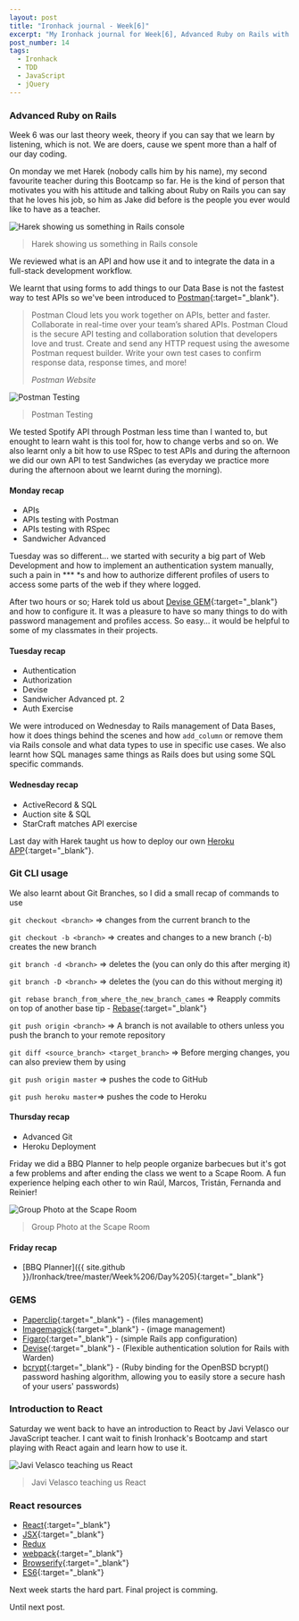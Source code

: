 ```yaml
---
layout: post
title: "Ironhack journal - Week[6]"
excerpt: "My Ironhack journal for Week[6], Advanced Ruby on Rails with Harek"
post_number: 14
tags:
  - Ironhack
  - TDD
  - JavaScript
  - jQuery
---
```


### Advanced Ruby on Rails

Week 6 was our last theory week, theory if you can say that we learn by listening, which is not. We are doers, cause we spent more than a half of our day coding.

On monday we met Harek (nobody calls him by his name), my second favourite teacher during this Bootcamp so far. He is the kind of person that motivates you with his attitude and talking about Ruby on Rails you can say that he loves his job, so him as Jake did before is the people you ever would like to have as a teacher.

<img src="/assets/images/post-irnohack-week-six-b.jpg" alt="Harek showing us something in Rails console">

<blockquote class="">
    <p>Harek showing us something in Rails console</p>
</blockquote>

We reviewed what is an API and how use it and to integrate the data in a full-stack development workflow.

We learnt that using forms to add things to our Data Base is not the fastest way to test APIs so we've been introduced to [Postman](https://www.getpostman.com){:target="_blank"}.

<blockquote class="">
    <p>Postman Cloud lets you work together on APIs, better and faster. Collaborate in real-time over your team’s shared APIs. Postman Cloud is the secure API testing and collaboration solution that developers love and trust. Create and send any HTTP request using the awesome Postman request builder. Write your own test cases to confirm response data, response times, and more!</p>
    <cite>Postman Website</cite>
</blockquote>

<img src="/assets/images/post-irnohack-week-six-c.jpg" alt="Postman Testing">

<blockquote class="">
    <p>Postman Testing</p>
</blockquote>

We tested Spotify API through Postman less time than I wanted to, but enought to learn waht is this tool for, how to change verbs and so on. We also learnt only a bit how to use RSpec to test APIs and during the afternoon we did our own API to test Sandwiches (as everyday we practice more during the afternoon about we learnt during the morning).

#### Monday recap

- APIs
- APIs testing with Postman
- APIs testing with RSpec
- Sandwicher Advanced

Tuesday was so different... we started with security a big part of Web Development and how to implement an authentication system manually, such a pain in *\*\* *s and how to authorize different profiles of users to access some parts of the web if they where logged.

After two hours or so; Harek told us about [Devise GEM](https://github.com/plataformatec/devise){:target="_blank"} and how to configure it. It was a pleasure to have so many things to do with password management and profiles access. So easy... it would be helpful to some of my classmates in their projects.

#### Tuesday recap

- Authentication
- Authorization
- Devise
- Sandwicher Advanced pt. 2
- Auth Exercise

We were introduced on Wednesday to Rails management of Data Bases, how it does things behind the scenes and how `add_column` or remove them via Rails console and what data types to use in specific use cases. We also learnt how SQL manages same things as Rails does but using some SQL specific commands.

#### Wednesday recap

- ActiveRecord & SQL
- Auction site & SQL
- StarCraft matches API exercise

Last day with Harek taught us how to deploy our own [Heroku APP](https://www.heroku.com){:target="_blank"}.

### Git CLI usage

We also learnt about Git Branches, so I did a small recap of commands to use

`git checkout <branch>` => changes from the current branch to the <branch>

`git checkout -b <branch>` => creates and changes to a new branch (-b) creates the new branch

`git branch -d <branch>` => deletes the <branch> (you can only do this after merging it)

`git branch -D <branch>` => deletes the <branch> (you can do this without merging it)

`git rebase branch_from_where_the_new_branch_cames` => Reapply commits on top of another base tip - [Rebase](https://git-scm.com/docs/git-rebase){:target="_blank"}

`git push origin <branch>` => A branch is not available to others unless you push the branch to your remote repository

`git diff <source_branch> <target_branch>` => Before merging changes, you can also preview them by using

`git push origin master` => pushes the code to GitHub

`git push heroku master`=> pushes the code to Heroku

#### Thursday recap

- Advanced Git
- Heroku Deployment

Friday we did a BBQ Planner to help people organize barbecues but it's got a few problems and after ending the class we went to a Scape Room. A fun experience helping each other to win Raúl, Marcos, Tristán, Fernanda and Reinier!

<img src="/assets/images/post-irnohack-week-six-d.jpg" alt="Group Photo at the Scape Room">

<blockquote class="">
    <p>Group Photo at the Scape Room</p>
</blockquote>

#### Friday recap

- [BBQ Planner]({{ site.github }}/Ironhack/tree/master/Week%206/Day%205){:target="_blank"}

### GEMS

- [Paperclip](https://github.com/thoughtbot/paperclip){:target="_blank"} - (files management)
- [Imagemagick](https://github.com/ImageMagick/ImageMagick){:target="_blank"} - (image management)
- [Figaro](https://github.com/laserlemon/figaro){:target="_blank"} - (simple Rails app configuration)
- [Devise](https://github.com/plataformatec/devise){:target="_blank"} - (Flexible authentication solution for Rails with Warden)
- [bcrypt](https://github.com/codahale/bcrypt-ruby){:target="_blank"} - (Ruby binding for the OpenBSD bcrypt() password hashing algorithm, allowing you to easily store a secure hash of your users' passwords)

### Introduction to React

Saturday we went back to have an introduction to React by Javi Velasco our JavaScript teacher. I cant wait to finish Ironhack's Bootcamp and start playing with React again and learn how to use it.

<img src="/assets/images/post-irnohack-week-six-a.jpg" alt="Javi Velasco teaching us React">

<blockquote class="">
    <p>Javi Velasco teaching us React</p>
</blockquote>

### React resources

- [React](https://facebook.github.io/react){:target="_blank"}
- [JSX](https://jsx.github.io){:target="_blank"}
- [Redux](http://redux.js.org)
- [webpack](https://webpack.github.io){:target="_blank"}
- [Browserify](http://browserify.org){:target="_blank"}
- [ES6](https://developer.mozilla.org/en-US/docs/Web/JavaScript/New_in_JavaScript/ECMAScript_6_support_in_Mozilla){:target="_blank"}

Next week starts the hard part. Final project is comming.

Until next post.
